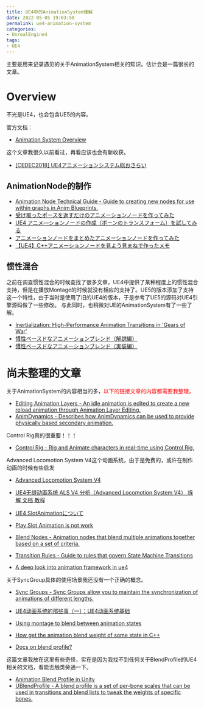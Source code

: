 ```yaml
---
title: UE4中的AnimationSystem理解
date: 2022-05-05 19:03:58
permalink: ue4-animation-system
categories:
- UnrealEngine4
tags:
- UE4
---
```


主要是用来记录遇见的关于AnimationSystem相关的知识。估计会是一篇很长的文章。

<!--more-->

# Overview
不光是UE4，也会包含UE5的内容。

官方文档：
- [Animation System Overview](https://docs.unrealengine.com/4.27/en-US/AnimatingObjects/SkeletalMeshAnimation/Overview/)

这个文章我很久以前看过，再看应该也会有新收获。
- [[CEDEC2018] UE4アニメーションシステム総おさらい](https://www.slideshare.net/EpicGamesJapan/cedec2018-ue4-111104578)

## AnimationNode的制作


- [Animation Node Technical Guide - Guide to creating new nodes for use within graphs in Anim Blueprints.](https://docs.unrealengine.com/4.26/en-US/AnimatingObjects/AnimationNodeTechnicalGuide/)
- [受け取ったポースを返すだけのアニメーションノードを作ってみた](https://qiita.com/go_astrayer/items/accf6772c38979ffecb5)
- [UE4 アニメ―ションノードの作成（ボーンのトランスフォーム）を試してみる](https://qiita.com/unknown_ds/items/b343a2ab56d77f1b97c5)
- [アニメーションノードをまとめたアニメーションノードを作ってみた](https://qiita.com/go_astrayer/items/eb8b2d249018ac4f472f)
- [【UE4】C++アニメーションノードを見よう見まねで作ったメモ](https://qiita.com/Rinderon/items/6c5351df66f82d16a6f3)


## 惯性混合
之前在调查惯性混合的时候查找了很多文章，UE4中提供了某种程度上的惯性混合支持，但是在播放Montage的时候就没有相应的支持了。UE5的版本添加了支持这一个特性，由于当时是使用了旧的UE4的版本，于是参考了UE5的源码对UE4引擎源码做了一些修改。
与此同时，也稍微对UE的AnimationSystem有了一些了解。

- [	Inertialization: High-Performance Animation Transitions in 'Gears of War'](https://www.gdcvault.com/play/1025331/Inertialization-High-Performance-Animation-Transitions)
- [慣性ベースドなアニメーションブレンド（解説編）](https://hogetatu.hatenablog.com/entry/2018/06/02/185613)
- [慣性ベースドなアニメーションブレンド（実装編）](https://hogetatu.hatenablog.com/entry/2018/06/10/232856)


# 尚未整理的文章
关于AnimationSystem的内容相当的多，<span style="color: red">以下的链接文章的内容都需要我整理。</span>
- [Editing Animation Layers - An idle animation is edited to create a new reload animation through Animation Layer Editing.](https://docs.unrealengine.com/4.27/en-US/AnimatingObjects/SkeletalMeshAnimation/AnimHowTo/LayerEditing/)
- [AnimDynamics - Describes how AnimDynamics can be used to provide physically based secondary animation.](https://docs.unrealengine.com/4.27/en-US/AnimatingObjects/SkeletalMeshAnimation/NodeReference/SkeletalControls/AnimDynamics/)

Control Rig真的很重要！！！
- [Control Rig - Rig and Animate characters in real-time using Control Rig.](https://docs.unrealengine.com/5.0/en-US/control-rig-in-unreal-engine/)

Advanced Locomotion System V4这个动画系统，由于是免费的，或许在制作动画的时候有些启发
- [Advanced Locomotion System V4](https://www.unrealengine.com/marketplace/en-US/product/advanced-locomotion-system-v1?lang=en-US)
- [UE4无缝动画系统 ALS V4 分析（Advanced Locomotion System V4） 拆解 文档 教程](https://www.bilibili.com/read/cv9226463)

- [UE4 SlotAnimationについて](https://qiita.com/unknown_ds/items/d06c7d8203c6420eac8b)
- [Play Slot Animation is not work](https://forums.unrealengine.com/t/play-slot-animation-is-not-work/417823)

- [Blend Nodes - Animation nodes that blend multiple animations together based on a set of criteria.](https://docs.unrealengine.com/4.26/en-US/AnimatingObjects/SkeletalMeshAnimation/NodeReference/Blend/)

- [Transition Rules - Guide to rules that govern State Machine Transitions](https://docs.unrealengine.com/4.26/en-US/AnimatingObjects/SkeletalMeshAnimation/StateMachines/TransitionRules/)

- [A deep look into animation framework in ue4](https://arrowinmyknee.com/2019/09/11/a-deep-look-into-animation-framework-in-ue4/)

关于SyncGroup具体的使用场景我还没有一个正确的概念。
- [Sync Groups - Sync Groups allow you to maintain the synchronization of animations of different lengths.](https://docs.unrealengine.com/4.26/en-US/AnimatingObjects/SkeletalMeshAnimation/SyncGroups/)

- [UE4动画系统的那些事（一）：UE4动画系统基础](https://zhuanlan.zhihu.com/p/62401630)

- [Using montage to blend between animation states](https://forums.unrealengine.com/t/using-montage-to-blend-between-animation-states/211360)
- [How get the animation blend weight of some state in C++](https://forums.unrealengine.com/t/how-get-the-animation-blend-weight-of-some-state-in-c/378915)

- [Docs on blend profile?](https://forums.unrealengine.com/t/docs-on-blend-profile/107004)

这篇文章我放在这里有些奇怪，实在是因为我找不到任何关于BlendProfile的UE4相关的文档，看能否触类旁通一下。
- [Animation Blend Profile in Unity](https://arrowinmyknee.com/2020/07/07/Animation-Blend-Profile-in-Unity/)
- [UBlendProfile - A blend profile is a set of per-bone scales that can be used in transitions and blend lists to tweak the weights of specific bones.](https://docs.unrealengine.com/4.26/en-US/API/Runtime/Engine/Animation/UBlendProfile/)
